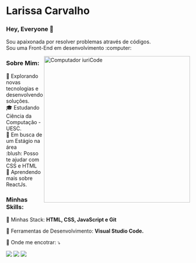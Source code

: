 # Larissa Carvalho

### Hey, Everyone 👋

<p align="left">
  Sou apaixonada por resolver problemas através de códigos. <br />
  Sou uma Front-End em desenvolvimento :computer:
</p> 

<img src="https://raw.githubusercontent.com/MicaelliMedeiros/micaellimedeiros/master/image/computer-illustration.png" min-width="400px" max-width="400px" width="400px" align="right" alt="Computador iuriCode">

### Sobre Mim:

<p align="left"> 
  🤔   Explorando novas tecnologias e desenvolvendo soluções.<br />
  🎓   Estudando Ciência da Computação - UESC. <br />
  💼   Em busca de um Estágio na área <br />
  :blush: Posso te ajudar com CSS e HTML <br/>
  🌱   Aprendendo mais sobre ReactJs. 
</p>

### Minhas Skills:

<p align="left">
  🦄 Minhas Stack: <strong>HTML, CSS, JavaScript e Git</strong>
</p>

<p align="left">
  💼 Ferramentas de Desenvolvimento: <strong>Visual Studio Code.</strong>
</p>

<p align="left">
  💌 Onde me encotrar: ⤵️
</p>

<p align="left">
  <a href="https://www.linkedin.com/in/larissa-carvalho-7149101b8/" alt="Linkedin">
  <img src="https://img.shields.io/badge/-Linkedin-0e76a8?style=flat-square&logo=Linkedin&logoColor=white&link=https://www.linkedin.com/in/larissa-carvalho-7149101b8/" /></a>

  <a href="https://api.whatsapp.com/send?phone=5573988684480" alt="WhatsApp">
  <img src="https://img.shields.io/badge/-WhatsApp-25d366?style=flat-square&labelColor=25d366&logo=whatsapp&logoColor=white&link=https://api.whatsapp.com/send?phone=5573988684480"/></a>

  <a href="https://www.instagram.com/lari_carvalho07/?hl=pt-br" alt="Instagram">
  <img src="https://img.shields.io/badge/-Instagram-DF0174?style=flat-square&labelColor=DF0174&logo=instagram&logoColor=white&link=https://www.instagram.com/lari_carvalho07/?hl=pt-br"/></a>
</p>  
